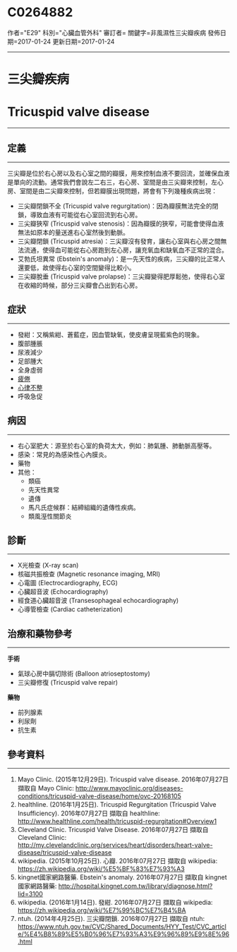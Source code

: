 # C0264882
作者="E29"
科別="心臟血管外科"
審訂者=
關鍵字=非風濕性三尖瓣疾病
發佈日期=2017-01-24
更新日期=2017-01-24

----------
# 三尖瓣疾病
# Tricuspid valve disease
----------
## 定義
----------

三尖瓣是位於右心房以及右心室之間的瓣膜，用來控制血液不要回流，並確保血液是單向的流動。通常我們會說左二右三，右心房、室間是由三尖瓣來控制，左心房、室間是由二尖瓣來控制，但若瓣膜出現問題，將會有下列幾種疾病出現：

- 三尖瓣閉鎖不全 (Tricuspid valve regurgitation)：因為瓣膜無法完全的閉鎖，導致血液有可能從右心室回流到右心房。
- 三尖瓣狹窄 (Tricuspid valve stenosis)：因為瓣膜的狹窄，可能會使得血液無法如原本的量送進右心室然後到動脈。
- 三尖瓣閉鎖 (Tricuspid atresia)：三尖瓣沒有發育，讓右心室與右心房之間無法流通，使得血可能從右心房跑到左心房，讓充氧血和缺氧血不正常的混合。
- 艾勃氏坦異常 (Ebstein's anomaly)：是一先天性的疾病，三尖瓣的比正常人還要低，故使得右心室的空間變得比較小。
- 三尖瓣脫垂 (Tricuspid valve prolapse)：三尖瓣變得肥厚鬆弛，使得右心室在收縮的時候，部分三尖瓣會凸出到右心房。
## 症狀
----------
- 發紺：又稱紫紺、蒼藍症，因血管缺氧，使皮膚呈現藍紫色的現象。
- 腹部腫脹
- 尿液減少
- 足部腫大
- 全身虛弱
- [疲倦](C0015672)
- [心律不整](C0003811)
- 呼吸急促
## 病因
----------
- 右心室肥大：源至於右心室的負荷太大，例如：肺氣腫、肺動脈高壓等。
- 感染：常見的為感染性心內膜炎。
- 藥物
- 其他：
  - 類癌
  - 先天性異常
  - 遺傳
  - 馬凡氏症候群：結締組織的遺傳性疾病。
  - 類風溼性關節炎
## 診斷
----------
- X光檢查 (X-ray scan)
- 核磁共振檢查 (Magnetic resonance imaging, MRI)
- 心電圖 (Electrocardiography, ECG)
- 心臟超音波 (Echocardiography)
- 經食道心臟超音波 (Transesophageal echocardiography)
- 心導管檢查 (Cardiac catheterization)
## 治療和藥物參考
----------

**手術**

- 氣球心房中膈切除術 (Balloon atrioseptostomy)
- 三尖瓣修復 (Tricuspid valve repair)

**藥物**

- 前列腺素
- 利尿劑
- 抗生素
## 參考資料
----------
1. Mayo Clinic. (2015年12月29日). Tricuspid valve disease. 2016年07月27日 擷取自 Mayo Clinic:
  http://www.mayoclinic.org/diseases-conditions/tricuspid-valve-disease/home/ovc-20168105
2. healthline. (2016年1月25日). Tricuspid Regurgitation (Tricuspid Valve Insufficiency). 2016年07月27日 擷取自 healthline:
  http://www.healthline.com/health/tricuspid-regurgitation#Overview1
3. Cleveland Clinic. Tricuspid Valve Disease. 2016年07月27日 擷取自 Cleveland Clinic:
  http://my.clevelandclinic.org/services/heart/disorders/heart-valve-disease/tricuspid-valve-disease
4. wikipedia. (2015年10月25日). 心瓣. 2016年07月27日 擷取自 wikipedia:
  https://zh.wikipedia.org/wiki/%E5%BF%83%E7%93%A3
5. kingnet國家網路醫藥. Ebstein's anomaly. 2016年07月27日 擷取自 kingnet國家網路醫藥:
  http://hospital.kingnet.com.tw/library/diagnose.html?lid=3100
6. wikipedia. (2016年1月14日). 發紺. 2016年07月27日 擷取自 wikipedia:
  https://zh.wikipedia.org/wiki/%E7%99%BC%E7%B4%BA
7. ntuh. (2014年4月25日). 三尖瓣閉鎖. 2016年07月27日 擷取自 ntuh:
  https://www.ntuh.gov.tw/CVC/Shared_Documents/HYY_Test/CVC_article/%E4%B8%89%E5%B0%96%E7%93%A3%E9%96%89%E9%8E%96.html

